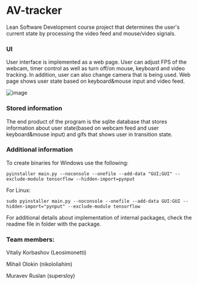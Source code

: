 # AV-tracker
Lean Software Development course project that determines the user's current state by processing the video feed and mouse/video signals. 

### UI

User interface is implemented as a web page. User can adjust FPS of the webcam, timer control as well as turn off/on mouse, keyboard and video tracking. In addition, user can also change camera that is being used. Web page shows user state based on keyboard&mouse input and video feed.


![image](https://user-images.githubusercontent.com/42554566/110465077-8c62bc80-8106-11eb-92e0-589bd880b7a0.png)

### Stored information

The end product of the program is the sqlite database that stores information about user state(based on webcam feed and user keyboard&mouse input) and gifs that shows user in transition state.

### Additional information

To create binaries for Windows use the following:
```
pyinstaller main.py --noconsole --onefile --add-data "GUI;GUI" --exclude-module tensorflow --hidden-import=pynput
```
For Linux:
```
sudo pyinstaller main.py --noconsole --onefile --add-data GUI:GUI --hidden-import="pynput" --exclude-module tensorflow
```

For additional details about implementation of internal packages, check the readme file in folder with the package.

### Team members:

Vitaliy Korbashov (Leosimonetti)

Mihail Olokin (nikololiahim)

Muravev Ruslan (supersloy)











